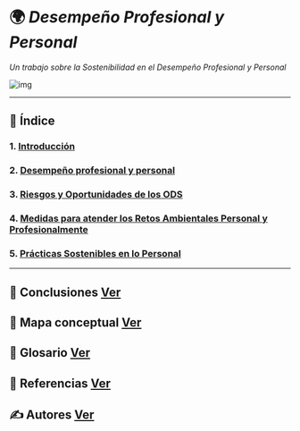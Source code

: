 # 🌍 *Desempeño Profesional y Personal*

_Un trabajo sobre la Sostenibilidad en el Desempeño Profesional y Personal_

![img](img/)

---

## 📑 Índice

### 1. [Introducción](introduccion.md)
### 2. [Desempeño profesional y personal](desempeno_profesional.md)
### 3. [Riesgos y Oportunidades de los ODS](riesgos.md)
### 4. [Medidas para atender los Retos Ambientales Personal y Profesionalmente](medidas.md)
### 5. [Prácticas Sostenibles en lo Personal](practicas.md)

---

## 📑 Conclusiones [Ver](conclusiones.md)

## 🧷 Mapa conceptual [Ver](mapa_conceptual.md)

## 📘 Glosario [Ver](glosario.md)

## 📖 Referencias [Ver](referencias.md)

## ✍️ Autores [Ver](autores.md)
